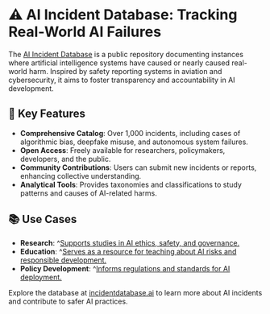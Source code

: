 # ⚠️ AI Incident Database: Tracking Real-World AI Failures

The [AI Incident Database](https://incidentdatabase.ai/) is a public repository documenting instances where artificial intelligence systems have caused or nearly caused real-world harm. Inspired by safety reporting systems in aviation and cybersecurity, it aims to foster transparency and accountability in AI development.

## 🧭 Key Features

- **Comprehensive Catalog**: Over 1,000 incidents, including cases of algorithmic bias, deepfake misuse, and autonomous system failures.
- **Open Access**: Freely available for researchers, policymakers, developers, and the public.
- **Community Contributions**: Users can submit new incidents or reports, enhancing collective understanding.
- **Analytical Tools**: Provides taxonomies and classifications to study patterns and causes of AI-related harms.

## 📚 Use Cases

- **Research**: ^[Supports studies in AI ethics, safety, and governance.]({"attribution":{"attributableIndex":"879-2"}})
- **Education**: ^[Serves as a resource for teaching about AI risks and responsible development.]({"attribution":{"attributableIndex":"879-4"}})
- **Policy Development**: ^[Informs regulations and standards for AI deployment.]({"attribution":{"attributableIndex":"879-6"}})

Explore the database at [incidentdatabase.ai](https://incidentdatabase.ai/) to learn more about AI incidents and contribute to safer AI practices.